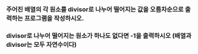 ### 주어진 배열의 각 원소를 divisor로 나누어 떨어지는 값을 오름차순으로 출력하는 프로그램을 작성하시오.      
### divisor로 나누어 떨어지는 원소가 하나도 없다면 -1을 출력하시오 (배열과 divisor는 모두 자연수이다)
